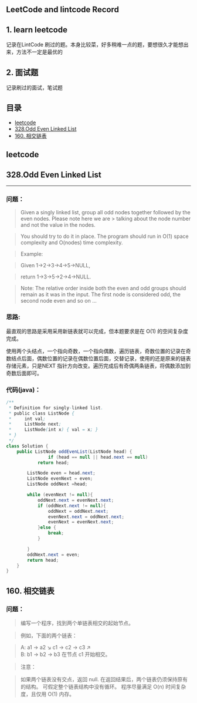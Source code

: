 
## LeetCode and  lintcode Record
## 1. learn leetcode 
记录在LintCode 刷过的题。本身比较菜，好多稍难一点的题，要想很久才能想出来，方法不一定是最优的

## 2. 面试题
记录刷过的面试，笔试题

## 目录
<!-- MarkdownTOC -->

- [leetcode](#leetcode)
- [328.Odd Even Linked List](#328odd-even-linked-list)
- [160. 相交链表](#160-%E7%9B%B8%E4%BA%A4%E9%93%BE%E8%A1%A8)

<!-- /MarkdownTOC -->

<a id="leetcode"></a>
## leetcode



<a id="328odd-even-linked-list"></a>
## 328.Odd Even Linked List

----------


### 问题：


> Given a singly linked list, group all odd nodes together followed by the even nodes. Please note here we are > talking about the node number and not the value in the nodes.

> You should try to do it in place. The program should run in O(1) space complexity and O(nodes) time complexity.

>Example:

>Given 1->2->3->4->5->NULL,

>return 1->3->5->2->4->NULL.

>Note:
The relative order inside both the even and odd groups should remain as it was in the input. 
The first node is considered odd, the second node even and so on ...


### 思路:

最直观的思路是采用采用新链表就可以完成，但本题要求是在 O(1) 的空间复杂度完成。

使用两个头结点，一个指向奇数，一个指向偶数，遍历链表，奇数位置的记录在奇数结点后面，偶数位置的记录在偶数位置后面，交替记录，使用的还是原来的链表存储元素，只是NEXT 指针方向改变。遍历完成后有奇偶两条链表，将偶数添加到奇数后面即可。


 ### 代码(java)：

``` java
/**
 * Definition for singly-linked list.
 * public class ListNode {
 *     int val;
 *     ListNode next;
 *     ListNode(int x) { val = x; }
 * }
 */
class Solution {
    public ListNode oddEvenList(ListNode head) {
                if (head == null || head.next == null)
            return head;

        ListNode even = head.next;
        ListNode evenNext = even;
        ListNode oddNext =head;

        while (evenNext != null){
            oddNext.next = evenNext.next;
            if (oddNext.next != null){
                oddNext = oddNext.next;
                evenNext.next = oddNext.next;
                evenNext = evenNext.next;
            }else {
                break;
            }

        }
        oddNext.next = even;
        return head;
    }
}
```

<a id="160-%E7%9B%B8%E4%BA%A4%E9%93%BE%E8%A1%A8"></a>
## 160. 相交链表
### 问题：
>编写一个程序，找到两个单链表相交的起始节点。

 

>例如，下面的两个链表：

>A:          a1 → a2
                   ↘
                     c1 → c2 → c3
                   ↗            
>B:     b1 → b2 → b3
>在节点 c1 开始相交。

 

>注意：

>如果两个链表没有交点，返回 null.
在返回结果后，两个链表仍须保持原有的结构。
可假定整个链表结构中没有循环。
>程序尽量满足 O(n) 时间复杂度，且仅用 O(1) 内存。

